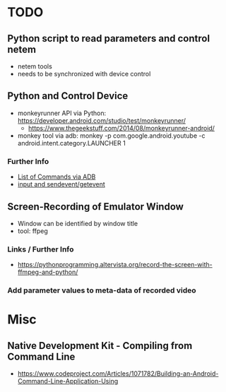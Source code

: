 # TODO

## Python script to read parameters and control netem
* netem tools
* needs to be synchronized with device control


## Python and Control Device
* monkeyrunner API via Python: https://developer.android.com/studio/test/monkeyrunner/
  * https://www.thegeekstuff.com/2014/08/monkeyrunner-android/
* monkey tool via adb: monkey -p com.google.android.youtube -c android.intent.category.LAUNCHER 1 

### Further Info
* [List of Commands via ADB](https://riptutorial.com/android/example/3958/send-text--key-pressed-and-touch-events-to-android-device-via-adb)
* [input and sendevent/getevent](https://stackoverflow.com/questions/4386449/send-touch-events-to-a-device-via-adb)

## Screen-Recording of Emulator Window
* Window can be identified by window title
* tool: ffpeg

### Links / Further Info
* https://pythonprogramming.altervista.org/record-the-screen-with-ffmpeg-and-python/


### Add parameter values to meta-data of recorded video

# Misc

## Native Development Kit - Compiling from Command Line

* https://www.codeproject.com/Articles/1071782/Building-an-Android-Command-Line-Application-Using
